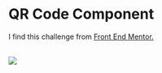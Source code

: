# QR Code Component

I find this challenge from <a href="https://www.frontendmentor.io">Front End Mentor.</a><br><br>

![](https://i.hizliresim.com/ga8rfwn.png)
